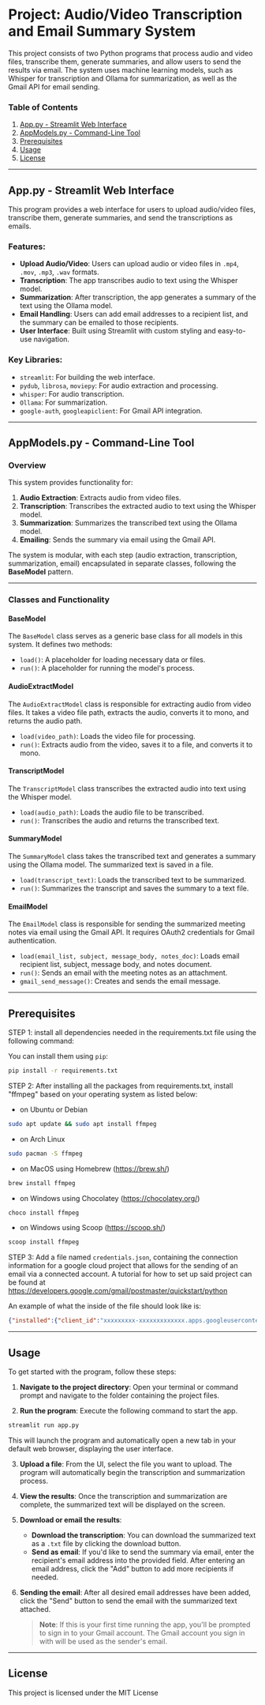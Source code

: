 # Project: Audio/Video Transcription and Email Summary System

This project consists of two Python programs that process audio and video files, transcribe them, generate summaries, and allow users to send the results via email. The system uses machine learning models, such as Whisper for transcription and Ollama for summarization, as well as the Gmail API for email sending.

### Table of Contents
1. [App.py - Streamlit Web Interface](#App.py---streamlit-web-interface)
2. [AppModels.py - Command-Line Tool](#AppModels.py---command-line-tool)
3. [Prerequisites](#prerequisites)
4. [Usage](#usage)
5. [License](#license)

---

## App.py - Streamlit Web Interface

This program provides a web interface for users to upload audio/video files, transcribe them, generate summaries, and send the transcriptions as emails.

### Features:
- **Upload Audio/Video**: Users can upload audio or video files in `.mp4`, `.mov`, `.mp3`, `.wav` formats.
- **Transcription**: The app transcribes audio to text using the Whisper model.
- **Summarization**: After transcription, the app generates a summary of the text using the Ollama model.
- **Email Handling**: Users can add email addresses to a recipient list, and the summary can be emailed to those recipients.
- **User Interface**: Built using Streamlit with custom styling and easy-to-use navigation.

### Key Libraries:
- `streamlit`: For building the web interface.
- `pydub`, `librosa`, `moviepy`: For audio extraction and processing.
- `whisper`: For audio transcription.
- `Ollama`: For summarization.
- `google-auth`, `googleapiclient`: For Gmail API integration.

---

## AppModels.py - Command-Line Tool

### Overview

This system provides functionality for:
1. **Audio Extraction**: Extracts audio from video files.
2. **Transcription**: Transcribes the extracted audio to text using the Whisper model.
3. **Summarization**: Summarizes the transcribed text using the Ollama model.
4. **Emailing**: Sends the summary via email using the Gmail API.

The system is modular, with each step (audio extraction, transcription, summarization, email) encapsulated in separate classes, following the **BaseModel** pattern.

---

### Classes and Functionality

#### BaseModel

The `BaseModel` class serves as a generic base class for all models in this system. It defines two methods:
- `load()`: A placeholder for loading necessary data or files.
- `run()`: A placeholder for running the model's process.

#### AudioExtractModel

The `AudioExtractModel` class is responsible for extracting audio from video files. It takes a video file path, extracts the audio, converts it to mono, and returns the audio path.
- `load(video_path)`: Loads the video file for processing.
- `run()`: Extracts audio from the video, saves it to a file, and converts it to mono.

#### TranscriptModel

The `TranscriptModel` class transcribes the extracted audio into text using the Whisper model.
- `load(audio_path)`: Loads the audio file to be transcribed.
- `run()`: Transcribes the audio and returns the transcribed text.

#### SummaryModel

The `SummaryModel` class takes the transcribed text and generates a summary using the Ollama model. The summarized text is saved in a file.
- `load(transcript_text)`: Loads the transcribed text to be summarized.
- `run()`: Summarizes the transcript and saves the summary to a text file.

#### EmailModel

The `EmailModel` class is responsible for sending the summarized meeting notes via email using the Gmail API. It requires OAuth2 credentials for Gmail authentication.
- `load(email_list, subject, message_body, notes_doc)`: Loads email recipient list, subject, message body, and notes document.
- `run()`: Sends an email with the meeting notes as an attachment.
- `gmail_send_message()`: Creates and sends the email message.

---

## Prerequisites

STEP 1: install all dependencies needed in the requirements.txt file
using the following command: 

You can install them using `pip`:
```bash
pip install -r requirements.txt
```

STEP 2: After installing all the packages from requirements.txt, 
install "ffmpeg" based on your operating system as listed below:

- on Ubuntu or Debian
```bash
sudo apt update && sudo apt install ffmpeg
```

- on Arch Linux
```bash
sudo pacman -S ffmpeg
```

- on MacOS using Homebrew (https://brew.sh/)
```bash
brew install ffmpeg
```

- on Windows using Chocolatey (https://chocolatey.org/)
```bash
choco install ffmpeg
```

- on Windows using Scoop (https://scoop.sh/)
```bash
scoop install ffmpeg
```

STEP 3: Add a file named `credentials.json`, containing the connection information for a google cloud project that allows for the sending of an email via a connected account. A tutorial for how to set up said project can be found at https://developers.google.com/gmail/postmaster/quickstart/python

An example of what the inside of the file should look like is:
```json
{"installed":{"client_id":"xxxxxxxxx-xxxxxxxxxxxxx.apps.googleusercontent.com","project_id":"xxxxxxxxx","auth_uri":"https://accounts.google.com/o/oauth2/auth","token_uri":"https://oauth2.googleapis.com/token","auth_provider_x509_cert_url":"https://www.googleapis.com/oauth2/v1/certs","client_secret":"xxxxxxx-xxxxxxxxxxxxxxxxx","redirect_uris":["http://localhost"]}}
```

---

## Usage

To get started with the program, follow these steps:

1. **Navigate to the project directory**:
   Open your terminal or command prompt and navigate to the folder containing the project files.

2. **Run the program**:
   Execute the following command to start the app.

```bash
streamlit run app.py
```

   This will launch the program and automatically open a new tab in your default web browser, displaying the user interface.

3. **Upload a file**:
   From the UI, select the file you want to upload. The program will automatically begin the transcription and summarization process.

4. **View the results**:
   Once the transcription and summarization are complete, the summarized text will be displayed on the screen.

5. **Download or email the results**:
   - **Download the transcription**: You can download the summarized text as a `.txt` file by clicking the download button.
   - **Send as email**: If you'd like to send the summary via email, enter the recipient's email address into the provided field. After entering an email address, click the "Add" button to add more recipients if needed.

6. **Sending the email**:
   After all desired email addresses have been added, click the "Send" button to send the email with the summarized text attached.

   > **Note**: If this is your first time running the app, you'll be prompted to sign in to your Gmail account. The Gmail account you sign in with will be used as the sender's email.
---

## License
This project is licensed under the MIT License
